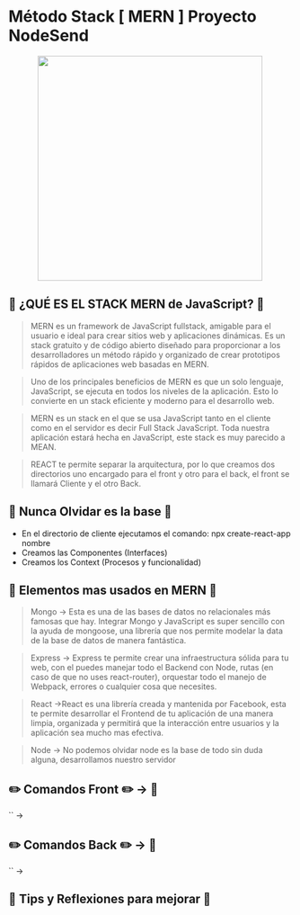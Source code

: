 # Método Stack [ MERN ]  Proyecto  NodeSend


<p align="center"><img src="https://cdn2.codingdojo.com/new_design_image/individual_curriculum/mern/common_uses_of_mean_stack_development.png" width="400"> </p>

## 🧠 ¿QUÉ ES EL STACK MERN de JavaScript? 🧠
>MERN es un framework de JavaScript fullstack, amigable para el usuario e ideal para crear sitios web y aplicaciones dinámicas. Es un stack gratuito y de código abierto diseñado para proporcionar a los desarrolladores un método rápido y organizado de crear prototipos rápidos de aplicaciones web basadas en MERN. 

>Uno de los principales beneficios de MERN es que un solo lenguaje, JavaScript, se ejecuta en todos los niveles de la aplicación. Esto lo convierte en un stack eficiente y moderno para el desarrollo web.

>MERN es un stack en el que se usa JavaScript tanto en el cliente como en el servidor es decir Full Stack JavaScript. Toda nuestra aplicación estará hecha en JavaScript, este stack es muy parecido a MEAN.

> REACT te permite separar la arquitectura, por lo que creamos dos directorios uno encargado para el front y otro para el back, el front se llamará Cliente y el otro Back. 

## 🧠 Nunca Olvidar es la base 🧠
- En el directorio de cliente ejecutamos el comando: npx create-react-app nombre  
- Creamos las Componentes (Interfaces)
- Creamos los Context (Procesos y funcionalidad)

## 🧠 Elementos mas usados en MERN 🧠

> Mongo -> Esta es una de las bases de datos no relacionales más famosas que hay. Integrar Mongo y JavaScript es super sencillo con la ayuda de mongoose, una librería que nos permite modelar la data de la base de datos de manera fantástica.

> Express -> Express te permite crear una infraestructura sólida para tu web, con el puedes manejar todo el Backend con Node, rutas (en caso de que no uses react-router), orquestar todo el manejo de Webpack, errores o cualquier cosa que necesites.

> React ->React es una librería creada y mantenida por Facebook, esta te permite desarrollar el Frontend de tu aplicación de una manera limpia, organizada y permitirá que la interacción entre usuarios y la aplicación sea mucho mas efectiva.

> Node -> No podemos olvidar node es la base de todo sin duda alguna, desarrollamos nuestro servidor

## ✏️ Comandos Front ✏️ -> 📰

`` -> 

## ✏️ Comandos Back ✏️ -> 🔨

`` -> 

## 🧠 Tips y Reflexiones para mejorar 🧠




























